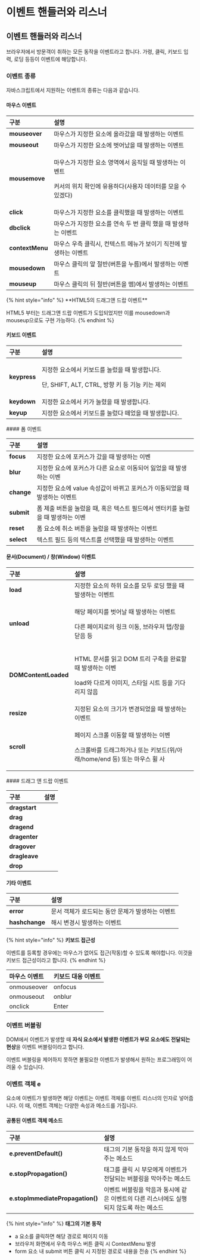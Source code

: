 # 이벤트 핸들러와 리스너

## 이벤트 핸들러와 리스너  

 브라우저에서 방문객이 취하는 모든 동작을 이벤트라고 합니다. 가령, 클릭, 키보드 입력, 로딩 등등이 이벤트에 해당합니다.

### 이벤트 종류

 자바스크립트에서 지원하는 이벤트의 종류는 다음과 같습니다.

#### 마우스 이벤트 

<table>
  <thead>
    <tr>
      <th style="text-align:left">&#xAD6C;&#xBD84;</th>
      <th style="text-align:left">&#xC124;&#xBA85;</th>
    </tr>
  </thead>
  <tbody>
    <tr>
      <td style="text-align:left"><b>mouseover</b>
      </td>
      <td style="text-align:left">&#xB9C8;&#xC6B0;&#xC2A4;&#xAC00; &#xC9C0;&#xC815;&#xD55C; &#xC694;&#xC18C;&#xC5D0;
        &#xC62C;&#xB77C;&#xAC14;&#xC744; &#xB54C; &#xBC1C;&#xC0DD;&#xD558;&#xB294;
        &#xC774;&#xBCA4;&#xD2B8;</td>
    </tr>
    <tr>
      <td style="text-align:left"><b>mouseout</b>
      </td>
      <td style="text-align:left">&#xB9C8;&#xC6B0;&#xC2A4;&#xAC00; &#xC9C0;&#xC815;&#xD55C; &#xC694;&#xC18C;&#xC5D0;
        &#xBC97;&#xC5B4;&#xB0AC;&#xC744; &#xB54C; &#xBC1C;&#xC0DD;&#xD558;&#xB294;
        &#xC774;&#xBCA4;&#xD2B8;</td>
    </tr>
    <tr>
      <td style="text-align:left"><b>mousemove</b>
      </td>
      <td style="text-align:left">
        <p>&#xB9C8;&#xC6B0;&#xC2A4;&#xAC00; &#xC9C0;&#xC815;&#xD55C; &#xC694;&#xC18C;
          &#xC601;&#xC5ED;&#xC5D0;&#xC11C; &#xC6C0;&#xC9C1;&#xC77C; &#xB54C; &#xBC1C;&#xC0DD;&#xD558;&#xB294;
          &#xC774;&#xBCA4;&#xD2B8;</p>
        <p>&#xCEE4;&#xC11C;&#xC758; &#xC704;&#xCE58; &#xD655;&#xC778;&#xC5D0; &#xC720;&#xC6A9;&#xD558;&#xB2E4;(&#xC0AC;&#xC6A9;&#xC790;
          &#xB370;&#xC774;&#xD130;&#xB97C; &#xBAA8;&#xC744; &#xC218; &#xC788;&#xACA0;&#xB2E4;)</p>
      </td>
    </tr>
    <tr>
      <td style="text-align:left"><b>click</b>
      </td>
      <td style="text-align:left">&#xB9C8;&#xC6B0;&#xC2A4;&#xAC00; &#xC9C0;&#xC815;&#xD55C; &#xC694;&#xC18C;&#xB97C;
        &#xD074;&#xB9AD;&#xD588;&#xC744; &#xB54C; &#xBC1C;&#xC0DD;&#xD558;&#xB294;
        &#xC774;&#xBCA4;&#xD2B8;</td>
    </tr>
    <tr>
      <td style="text-align:left"><b>dbclick</b>
      </td>
      <td style="text-align:left">&#xB9C8;&#xC6B0;&#xC2A4;&#xAC00; &#xC9C0;&#xC815;&#xD55C; &#xC694;&#xC18C;&#xB97C;
        &#xC5F0;&#xC18D; &#xB450; &#xBC88; &#xD074;&#xB9AD; &#xD588;&#xC744; &#xB54C;
        &#xBC1C;&#xC0DD;&#xD558;&#xB294; &#xC774;&#xBCA4;&#xD2B8;</td>
    </tr>
    <tr>
      <td style="text-align:left"><b>contextMenu</b>
      </td>
      <td style="text-align:left">&#xB9C8;&#xC6B0;&#xC2A4; &#xC6B0;&#xCE21; &#xD074;&#xB9AD;&#xC2DC;, &#xCEE8;&#xD14D;&#xC2A4;&#xD2B8;
        &#xBA54;&#xB274;&#xAC00; &#xBCF4;&#xC774;&#xAE30; &#xC9C1;&#xC804;&#xC5D0;
        &#xBC1C;&#xC0DD;&#xD558;&#xB294; &#xC774;&#xBCA4;&#xD2B8;</td>
    </tr>
    <tr>
      <td style="text-align:left"><b>mousedown</b>
      </td>
      <td style="text-align:left">&#xB9C8;&#xC6B0;&#xC2A4; &#xD074;&#xB9AD;&#xC758; &#xC55E; &#xC808;&#xBC18;(&#xBC84;&#xD2BC;&#xC744;
        &#xB204;&#xB984;)&#xC5D0;&#xC11C; &#xBC1C;&#xC0DD;&#xD558;&#xB294; &#xC774;&#xBCA4;&#xD2B8;</td>
    </tr>
    <tr>
      <td style="text-align:left"><b>mouseup</b>
      </td>
      <td style="text-align:left">&#xB9C8;&#xC6B0;&#xC2A4; &#xD074;&#xB9AD;&#xC758; &#xB4A4; &#xC808;&#xBC18;(&#xBC84;&#xD2BC;&#xC744;
        &#xB5CC;)&#xC5D0;&#xC11C; &#xBC1C;&#xC0DD;&#xD558;&#xB294; &#xC774;&#xBCA4;&#xD2B8;</td>
    </tr>
  </tbody>
</table>{% hint style="info" %}
**HTML5의 드래그앤 드랍 이벤트**

HTML5 부터는 드래그앤 드랍 이벤트가 도입되었지만 이를 mousedown과 mouseup으로도 구현 가능하다. 
{% endhint %}

#### 키보드 이벤트 

<table>
  <thead>
    <tr>
      <th style="text-align:left">&#xAD6C;&#xBD84;</th>
      <th style="text-align:left">&#xC124;&#xBA85;</th>
    </tr>
  </thead>
  <tbody>
    <tr>
      <td style="text-align:left"><b>keypress</b>
      </td>
      <td style="text-align:left">
        <p>&#xC9C0;&#xC815;&#xD55C; &#xC694;&#xC18C;&#xC5D0;&#xC11C; &#xD0A4;&#xBCF4;&#xB4DC;&#xB97C;
          &#xB20C;&#xB800;&#xC744; &#xB54C; &#xBC1C;&#xC0DD;&#xD569;&#xB2C8;&#xB2E4;.</p>
        <p>&#xB2E8;, SHIFT, ALT, CTRL, &#xBC29;&#xD5A5; &#xD0A4; &#xB4F1; &#xAE30;&#xB2A5;
          &#xD0A4;&#xB294; &#xC81C;&#xC678;</p>
      </td>
    </tr>
    <tr>
      <td style="text-align:left"><b>keydown</b>
      </td>
      <td style="text-align:left">&#xC9C0;&#xC815;&#xD55C; &#xC694;&#xC18C;&#xC5D0;&#xC11C; &#xD0A4;&#xAC00;
        &#xB20C;&#xB838;&#xC744; &#xB54C; &#xBC1C;&#xC0DD;&#xD569;&#xB2C8;&#xB2E4;.</td>
    </tr>
    <tr>
      <td style="text-align:left"><b>keyup</b>
      </td>
      <td style="text-align:left">&#xC9C0;&#xC815;&#xD55C; &#xC694;&#xC18C;&#xC5D0;&#xC11C; &#xD0A4;&#xBCF4;&#xB4DC;&#xB97C;
        &#xB20C;&#xB800;&#xB2E4; &#xB5BC;&#xC5C8;&#xC744; &#xB54C; &#xBC1C;&#xC0DD;&#xD569;&#xB2C8;&#xB2E4;.</td>
    </tr>
  </tbody>
</table>#### 폼 이벤트 

| 구분  | 설명  |
| :--- | :--- |
| **focus** | 지정한 요소에 포커스가 갔을 때 발생하는 이벤 |
| **blur** | 지정한 요소에 포커스가 다른 요소로 이동되어 잃었을 때 발생하는 이벤 |
| **change** | 지정한 요소에 value 속성값이 바뀌고 포커스가 이동되었을 때 발생하는 이벤트  |
| **submit**  | 폼 제출 버튼을 눌렀을 때, 혹은 텍스트 필드에서 엔터키를 눌렀을 때 발생하는 이벤 |
| **reset** | 폼 요소에 취소 버튼을 눌렀을 때 발생하는 이벤트  |
| **select**  | 텍스트 필드 등의 텍스트를 선택했을 때 발생하는 이벤트  |

#### 문서\(Document\) / 창\(Window\) 이벤트 

<table>
  <thead>
    <tr>
      <th style="text-align:left">&#xAD6C;&#xBD84;</th>
      <th style="text-align:left">&#xC124;&#xBA85;</th>
    </tr>
  </thead>
  <tbody>
    <tr>
      <td style="text-align:left"><b>load</b>
      </td>
      <td style="text-align:left">&#xC9C0;&#xC815;&#xD55C; &#xC694;&#xC18C;&#xC758; &#xD558;&#xC704; &#xC694;&#xC18C;&#xB97C;
        &#xBAA8;&#xB450; &#xB85C;&#xB529; &#xD588;&#xC744; &#xB54C; &#xBC1C;&#xC0DD;&#xD558;&#xB294;
        &#xC774;&#xBCA4;&#xD2B8;</td>
    </tr>
    <tr>
      <td style="text-align:left"><b>unload</b>
      </td>
      <td style="text-align:left">
        <p>&#xD574;&#xB2F9; &#xD398;&#xC774;&#xC9C0;&#xB97C; &#xBC97;&#xC5B4;&#xB0A0;
          &#xB54C; &#xBC1C;&#xC0DD;&#xD558;&#xB294; &#xC774;&#xBCA4;&#xD2B8;</p>
        <p>&#xB2E4;&#xB978; &#xD398;&#xC774;&#xC9C0;&#xB85C;&#xC758; &#xB9C1;&#xD06C;
          &#xC774;&#xB3D9;, &#xBE0C;&#xB77C;&#xC6B0;&#xC800; &#xD0ED;/&#xCC3D;&#xC744;
          &#xB2EB;&#xC74C; &#xB4F1;</p>
      </td>
    </tr>
    <tr>
      <td style="text-align:left"><b>DOMContentLoaded</b>
      </td>
      <td style="text-align:left">
        <p>HTML &#xBB38;&#xC11C;&#xB97C; &#xC77D;&#xACE0; DOM &#xD2B8;&#xB9AC; &#xAD6C;&#xCD95;&#xC744;
          &#xC644;&#xB8CC;&#xD560; &#xB54C; &#xBC1C;&#xC0DD;&#xD558;&#xB294; &#xC774;&#xBCA4;</p>
        <p>load&#xC640; &#xB2E4;&#xB974;&#xAC8C; &#xC774;&#xBBF8;&#xC9C0;, &#xC2A4;&#xD0C0;&#xC77C;
          &#xC2DC;&#xD2B8; &#xB4F1;&#xC744; &#xAE30;&#xB2E4;&#xB9AC;&#xC9C0; &#xC54A;&#xC74C;</p>
      </td>
    </tr>
    <tr>
      <td style="text-align:left"><b>resize</b>
      </td>
      <td style="text-align:left">&#xC9C0;&#xC815;&#xB41C; &#xC694;&#xC18C;&#xC758; &#xD06C;&#xAE30;&#xAC00;
        &#xBCC0;&#xACBD;&#xB418;&#xC5C8;&#xC744; &#xB54C; &#xBC1C;&#xC0DD;&#xD558;&#xB294;
        &#xC774;&#xBCA4;&#xD2B8;</td>
    </tr>
    <tr>
      <td style="text-align:left"><b>scroll </b>
      </td>
      <td style="text-align:left">
        <p>&#xD398;&#xC774;&#xC9C0; &#xC2A4;&#xD06C;&#xB864; &#xC774;&#xB3D9;&#xD560;
          &#xB54C; &#xBC1C;&#xC0DD;&#xD558;&#xB294; &#xC774;&#xBCA4;</p>
        <p>&#xC2A4;&#xD06C;&#xB864;&#xBC14;&#xB97C; &#xB4DC;&#xB798;&#xADF8;&#xD558;&#xAC70;&#xB098;
          &#xB610;&#xB294; &#xD0A4;&#xBCF4;&#xB4DC;(&#xC704;/&#xC544;&#xB798;/home/end
          &#xB4F1;) &#xB610;&#xB294; &#xB9C8;&#xC6B0;&#xC2A4; &#xD720; &#xC0AC;</p>
      </td>
    </tr>
  </tbody>
</table>#### 드래그 앤 드랍 이벤트

| 구분  | 설명  |
| :--- | :--- |
| **dragstart** |  |
| **drag** |  |
| **dragend** |  |
| **dragenter** |  |
| **dragover** |  |
| **dragleave** |  |
| **drop**  |  |

#### 기타 이벤트 

| 구분  | 설명  |
| :--- | :--- |
| **error** | 문서 객체가 로드되는 동안 문제가 발생하는 이벤트  |
| **hashchange** | 해시 변경시 발생하는 이벤트  |

####  

{% hint style="info" %}
**키보드 접근성**

이벤트를 등록할 경우에는 마우스가 없어도 접근\(작동\)할 수 있도록 해야합니다. 이것을 키보드 접근성이라고 합니다.
{% endhint %}

| 마우스 이벤트  | 키보드 대응 이벤트  |
| :--- | :--- |
| onmouseover | onfocus |
| onmouseout | onblur |
| onclick | Enter |

### 이벤트 버블링 

 DOM에서 이벤트가 발생할 때 **자식 요소에서 발생한 이벤트가 부모 요소에도 전달되는 현상**을 이벤트 버블링이라고 합니다. 

 이벤트 버블링을 제어하지 못하면 불필요한 이벤트가 발생해서 원하는 프로그래밍이 어려울 수 있습니다. 

### 이벤트 객체 e

 요소에 이벤트가 발생하면 해당 이벤트는 이벤트 객체를 이벤트 리스너의 인자로 넣어줍니다. 이 때, 이벤트 객체는 다양한 속성과 메소드를 가집니다. 

#### 공통된 이벤트 객체 메소드 

| 구분  | 설명  |
| :--- | :--- |
| **e.preventDefault\(\)** | 태그의 기본 동작을 하지 않게 막아주는 메소드  |
| **e.stopPropagation\(\)**  | 태그를 클릭 시 부모에게 이벤트가 전달되는 버블링을 막아주는 메소드  |
| **e.stopImmediatePropagation\(\)**   | 이벤트 버블링을 막음과 동시에 같은 이벤트의 다른 리스너에도 실행되지 않도록 하는 메소드  |

{% hint style="info" %}
**태그의 기본 동작** 

* a 요소를 클릭하면 해당 경로로 페이지 이동 
* 브라우저 화면에서 우측 마우스 버튼 클릭 시 ContextMenu 발생
* form 요소 내 submit 버튼 클릭 시 지정된 경로로 내용을 전송
{% endhint %}

